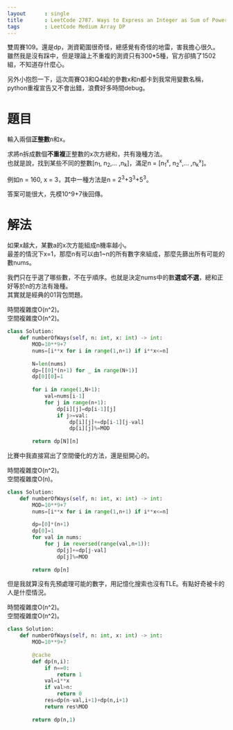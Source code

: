 ```yaml
--- 
layout      : single
title       : LeetCode 2787. Ways to Express an Integer as Sum of Powers
tags        : LeetCode Medium Array DP
---
```

雙周賽109。還是dp，測資範圍很奇怪，總感覺有奇怪的地雷，害我擔心很久。  
雖然我是沒有踩中，但是理論上不重複的測資只有300\*5種，官方卻搞了1502組，不知道存什麼心。  

另外小抱怨一下，這次周賽Q3和Q4給的參數x和n都卡到我常用變數名稱，python重複宣告又不會出錯，浪費好多時間debug。  

# 題目
輸入兩個**正整數**n和x。  

求將n拆成數個**不重複**正整數的x次方總和，共有幾種方法。  
也就是說，找到某些不同的整數[n<sub>1</sub>, n<sub>2</sub>,... ,n<sub>k</sub>]，滿足n = [n<sub>1</sub><sup>x</sup>, n<sub>2</sub><sup>x</sup>,... ,n<sub>k</sub><sup>x</sup>]。  

例如n = 160, x = 3，其中一種方法是n = 2<sup>3</sup>+3<sup>3</sup>+5<sup>3</sup>。  

答案可能很大，先模10^9+7後回傳。  

# 解法
如果x越大，某數a的x次方能組成n機率越小。  
最差的情況下x=1，那麼n有可以由1\~n的所有數字來組成，那麼先篩出所有可能的數nums。  

我們只在乎選了哪些數，不在乎順序。也就是決定nums中的數**選或不選**，總和正好等於n的方法有幾種。  
其實就是經典的01背包問題。  

時間複雜度O(n^2)。  
空間複雜度O(n^2)。  

```python
class Solution:
    def numberOfWays(self, n: int, x: int) -> int:
        MOD=10**9+7
        nums=[i**x for i in range(1,n+1) if i**x<=n]
        
        N=len(nums)
        dp=[[0]*(n+1) for _ in range(N+1)]
        dp[0][0]=1
        
        for i in range(1,N+1):
            val=nums[i-1]
            for j in range(n+1):
                dp[i][j]=dp[i-1][j]
                if j>=val:
                    dp[i][j]+=dp[i-1][j-val]
                    dp[i][j]%=MOD
                    
        return dp[N][n]
```

比賽中我直接寫出了空間優化的方法，還是挺開心的。  

時間複雜度O(n^2)。  
空間複雜度O(n)。  

```python
class Solution:
    def numberOfWays(self, n: int, x: int) -> int:
        MOD=10**9+7
        nums=[i**x for i in range(1,n+1) if i**x<=n]
        
        dp=[0]*(n+1)
        dp[0]=1
        for val in nums:
            for j in reversed(range(val,n+1)):
                dp[j]+=dp[j-val]
                dp[j]%=MOD
                
        return dp[n]
```

但是我就算沒有先預處理可能的數字，用記憶化搜索也沒有TLE。有點好奇被卡的人是什麼情況。  

時間複雜度O(n^2)。  
空間複雜度O(n^2)。  

```python
class Solution:
    def numberOfWays(self, n: int, x: int) -> int:
        MOD=10**9+7
        
        @cache 
        def dp(n,i):
            if n==0:
                return 1
            val=i**x
            if val>n:
                return 0
            res=dp(n-val,i+1)+dp(n,i+1)
            return res%MOD
        
        return dp(n,1)
```